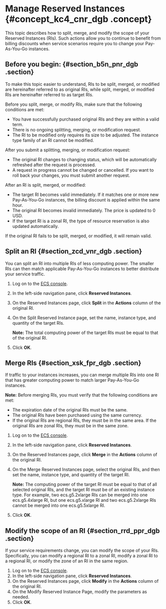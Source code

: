 # Manage Reserved Instances {#concept_kc4_cnr_dgb .concept}

This topic describes how to split, merge, and modify the scope of your Reserved Instances \(RIs\). Such actions allow you to continue to benefit from billing discounts when service scenarios require you to change your Pay-As-You-Go instances.

## Before you begin: {#section_b5n_pnr_dgb .section}

To make this topic easier to understand, RIs to be split, merged, or modified are hereinafter referred to as original RIs, while split, merged, or modified RIs are hereinafter referred to as target RIs.

Before you split, merge, or modify RIs, make sure that the following conditions are met:

-   You have successfully purchased original RIs and they are within a valid term.
-   There is no ongoing splitting, merging, or modification request.
-   The RI to be modified only requires its size to be adjusted. The instance type family of an RI cannot be modified.

After you submit a splitting, merging, or modification request:

-   The original RI changes to changing status, which will be automatically refreshed after the request is processed.
-   A request in progress cannot be changed or cancelled. If you want to roll back your changes, you must submit another request.

After an RI is split, merged, or modified:

-   The target RI becomes valid immediately. If it matches one or more new Pay-As-You-Go instances, the billing discount is applied within the same hour.
-   The original RI becomes invalid immediately. The price is updated to 0 USD.
-   If the target RI is a zonal RI, the type of resource reservation is also updated automatically.

If the original RI fails to be split, merged, or modified, it will remain valid.

## Split an RI {#section_zcd_vnr_dgb .section}

You can split an RI into multiple RIs of less computing power. The smaller RIs can then match applicable Pay-As-You-Go instances to better distribute your service traffic.

1.  Log on to the [ECS console](https://partners-intl.console.aliyun.com/#/ecs).
2.  In the left-side navigation pane, click **Reserved Instances**.
3.  On the Reserved Instances page, click **Split** in the **Actions** column of the original RI.
4.  On the Split Reserved Instance page, set the name, instance type, and quantity of the target RIs.

    **Note:** The total computing power of the target RIs must be equal to that of the original RI.

5.  Click **OK**.

## Merge RIs {#section_xsk_fpr_dgb .section}

If traffic to your instances increases, you can merge multiple RIs into one RI that has greater computing power to match larger Pay-As-You-Go instances.

**Note:** Before merging RIs, you must verify that the following conditions are met:

-   The expiration date of the original RIs must be the same.
-   The original RIs have been purchased using the same currency.
-   If the original RIs are regional RIs, they must be in the same area. If the original RIs are zonal RIs, they must be in the same zone.

1.  Log on to the [ECS console](https://partners-intl.console.aliyun.com/#/ecs).
2.  In the left-side navigation pane, click **Reserved Instances**.
3.  On the Reserved Instances page, click **Merge** in the **Actions** column of the original RI.
4.  On the Merge Reserved Instances page, select the original RIs, and then set the name, instance type, and quantity of the target RI.

    **Note:** The computing power of the target RI must be equal to that of all selected original RIs, and the target RI must be of an existing instance type. For example, two ecs.g5.2xlarge RIs can be merged into one ecs.g5.4xlarge RI, but one ecs.g5.xlarge RI and two ecs.g5.2xlarge RIs cannot be merged into one ecs.g5.5xlarge RI.

5.  Click **OK**.

## Modify the scope of an RI {#section_rrd_ppr_dgb .section}

If your service requirements change, you can modify the scope of your RIs. Specifically, you can modify a regional RI to a zonal RI, modify a zonal RI to a regional RI, or modify the zone of an RI in the same region.

1.  Log on to the [ECS console](https://partners-intl.console.aliyun.com/#/ecs).
2.  In the left-side navigation pane, click **Reserved Instances**.
3.  On the Reserved Instances page, click **Modify** in the **Actions** column of the original RI.
4.  On the Modify Reserved Instance Page, modify the parameters as needed.
5.  Click **OK**.

